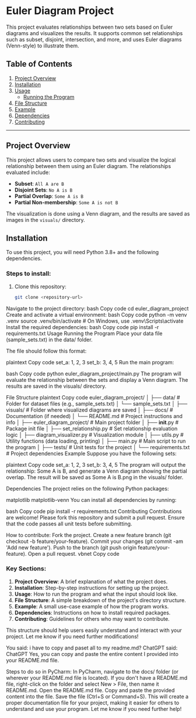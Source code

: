 
# Euler Diagram Project

This project evaluates relationships between two sets based on Euler diagrams and visualizes the results. It supports common set relationships such as subset, disjoint, intersection, and more, and uses Euler diagrams (Venn-style) to illustrate them.

## Table of Contents

1. [Project Overview](#project-overview)
2. [Installation](#installation)
3. [Usage](#usage)
   - [Running the Program](#running-the-program)
4. [File Structure](#file-structure)
5. [Example](#example)
6. [Dependencies](#dependencies)
7. [Contributing](#contributing)

---

## Project Overview

This project allows users to compare two sets and visualize the logical relationship between them using an Euler diagram. The relationships evaluated include:

- **Subset**: `All A are B`
- **Disjoint Sets**: `No A is B`
- **Partial Overlap**: `Some A is B`
- **Partial Non-membership**: `Some A is not B`

The visualization is done using a Venn diagram, and the results are saved as images in the `visuals/` directory.

## Installation

To use this project, you will need Python 3.8+ and the following dependencies.

### Steps to install:
1. Clone this repository:
   ```bash
   git clone <repository-url>
Navigate to the project directory:
bash
Copy code
cd euler_diagram_project
Create and activate a virtual environment:
bash
Copy code
python -m venv .venv
source .venv/bin/activate  # On Windows, use .venv\Scripts\activate
Install the required dependencies:
bash
Copy code
pip install -r requirements.txt
Usage
Running the Program
Place your data file (sample_sets.txt) in the data/ folder.

The file should follow this format:

plaintext
Copy code
set_a: 1, 2, 3
set_b: 3, 4, 5
Run the main program:

bash
Copy code
python euler_diagram_project/main.py
The program will evaluate the relationship between the sets and display a Venn diagram. The results are saved in the visuals/ directory.

File Structure
plaintext
Copy code
euler_diagram_project/
│
├── data/                         # Folder for dataset files (e.g., sample_sets.txt)
│   └── sample_sets.txt
│
├── visuals/                      # Folder where visualized diagrams are saved
│
├── docs/                         # Documentation (if needed)
│   └── README.md                 # Project instructions and info
│
├── euler_diagram_project/         # Main project folder
│   ├── __init__.py                # Package init file
│   ├── set_relationship.py        # Set relationship evaluation logic
│   ├── diagram_visualizer.py      # Visualization module
│   ├── utils.py                   # Utility functions (data loading, printing)
│   ├── main.py                    # Main script to run the program
│
├── tests/                        # Unit tests for the project
│
└── requirements.txt              # Project dependencies
Example
Suppose you have the following sets:

plaintext
Copy code
set_a: 1, 2, 3
set_b: 3, 4, 5
The program will output the relationship: Some A is B, and generate a Venn diagram showing the partial overlap. The result will be saved as Some A is B.png in the visuals/ folder.

Dependencies
The project relies on the following Python packages:

matplotlib
matplotlib-venn
You can install all dependencies by running:

bash
Copy code
pip install -r requirements.txt
Contributing
Contributions are welcome! Please fork this repository and submit a pull request. Ensure that the code passes all unit tests before submitting.

How to contribute:
Fork the project.
Create a new feature branch (git checkout -b feature/your-feature).
Commit your changes (git commit -am 'Add new feature').
Push to the branch (git push origin feature/your-feature).
Open a pull request.
vbnet
Copy code

### Key Sections:

1. **Project Overview**: A brief explanation of what the project does.
2. **Installation**: Step-by-step instructions for setting up the project.
3. **Usage**: How to run the program and what the input should look like.
4. **File Structure**: A simple breakdown of the project's directory structure.
5. **Example**: A small use-case example of how the program works.
6. **Dependencies**: Instructions on how to install required packages.
7. **Contributing**: Guidelines for others who may want to contribute.

This structure should help users easily understand and interact with your project. Let me know if you need further modifications!






You said:
i have to copy and paset all to my readme.md?
ChatGPT said:
ChatGPT
Yes, you can copy and paste the entire content I provided into your README.md file.

Steps to do so in PyCharm:
In PyCharm, navigate to the docs/ folder (or wherever your README.md file is located).
If you don't have a README.md file, right-click on the folder and select New > File, then name it README.md.
Open the README.md file.
Copy and paste the provided content into the file.
Save the file (Ctrl+S or Command+S).
This will create a proper documentation file for your project, making it easier for others to understand and use your program. Let me know if you need further help!







